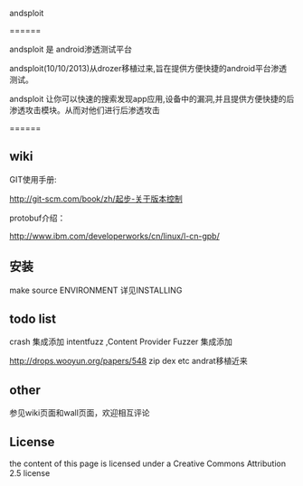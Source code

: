 andsploit

======

andsploit 是 android渗透测试平台

andsploit(10/10/2013)从drozer移植过来,旨在提供方便快捷的android平台渗透测试。

andsploit 让你可以快速的搜索发现app应用,设备中的漏洞,并且提供方便快捷的后渗透攻击模块。从而对他们进行后渗透攻击

======


wiki
----------

GIT使用手册:

http://git-scm.com/book/zh/起步-关于版本控制

protobuf介绍：

http://www.ibm.com/developerworks/cn/linux/l-cn-gpb/


安装
----------
make
source ENVIRONMENT
详见INSTALLING



todo list
----------
crash 集成添加
intentfuzz ,Content Provider Fuzzer 集成添加

http://drops.wooyun.org/papers/548
zip  dex  etc
andrat移植近来

other
----------

参见wiki页面和wall页面，欢迎相互评论


License
-------

the content of this page is licensed under a Creative Commons Attribution 2.5 license